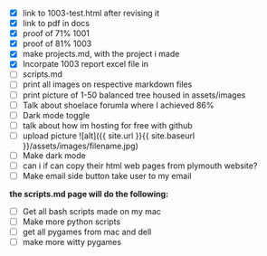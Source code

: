 - [X] link to 1003-test.html after revising it
- [X] link to pdf in docs
- [X] proof of 71% 1001
- [X] proof of 81% 1003
- [X] make projects.md, with the project i made
- [X] Incorpate 1003 report excel file in
- [ ] scripts.md
- [ ] print all images on respective markdown files
- [ ] print picture of 1-50 balanced tree housed in assets/images
- [ ] Talk about shoelace forumla where I achieved 86%
- [ ] Dark mode toggle
- [ ] talk about how im hosting for free with github
- [ ] upload picture ![alt]({{ site.url }}{{ site.baseurl }}/assets/images/filename.jpg)
- [ ] Make dark mode
- [ ] can i if can copy their html web pages from plymouth website?
- [ ] Make email side button take user to my email

**the scripts.md page will do the following:**

- [ ] Get all bash scripts made on my mac
- [ ] Make more python scripts
- [ ] get all pygames from mac and dell
- [ ] make more witty pygames
